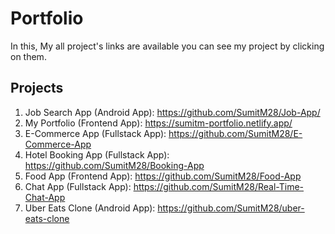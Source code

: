 # Portfolio
In this, My all project's links are available you can see my project by clicking on them.

## Projects
1. Job Search App (Android App): https://github.com/SumitM28/Job-App/
2. My Portfolio (Frontend App): https://sumitm-portfolio.netlify.app/
3. E-Commerce App (Fullstack App): https://github.com/SumitM28/E-Commerce-App
4. Hotel Booking App (Fullstack App): https://github.com/SumitM28/Booking-App
5. Food App (Frontend App): https://github.com/SumitM28/Food-App
6. Chat App (Fullstack App): https://github.com/SumitM28/Real-Time-Chat-App
8. Uber Eats Clone (Android App): https://github.com/SumitM28/uber-eats-clone
